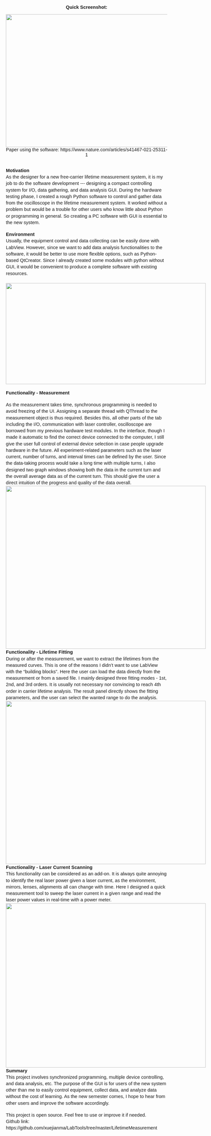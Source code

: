 <p style="text-align: center;"><span style="font-family: Arial; font-size: 11pt; font-weight: 700; white-space: pre-wrap;">Quick Screenshot:</span></p><div class="separator" style="clear: both; text-align: center;"><img height="414" src="https://lh3.googleusercontent.com/Fa6ExmElfRSdT-3KXd7KCn6dDQhft98r8YDkgiYYBla7z9Hg4lMruYx8-DKqGSxW8LJtNXPLno1CqrInhig_Oo1jO-p9_nk3MJ0LelCSLZTj1mwyqIoHNFSTcXhDJ_zhHfT24XzW=w508-h414" style="font-family: Arial; font-size: 14.666666984558105px; font-weight: bold; margin-left: 0px; margin-top: 0px; text-align: left; white-space: pre-wrap;" width="508" /></div><div class="separator" style="clear: both; text-align: center;"><span style="font-family: Arial; font-size: 14.666666984558105px; text-align: left; white-space: pre-wrap;">Paper using the software: https://www.nature.com/articles/s41467-021-25311-1</span></div><p></p><span id="docs-internal-guid-26301928-7fff-2ec6-dd95-acc566eb17c6"><br /><p dir="ltr" style="line-height: 1.38; margin-bottom: 0pt; margin-top: 0pt;"><span style="font-family: Arial; font-size: 11pt; font-variant-east-asian: normal; font-variant-ligatures: normal; font-variant-position: normal; font-weight: 700; vertical-align: baseline; white-space: pre-wrap;">Motivation</span></p><p dir="ltr" style="line-height: 1.38; margin-bottom: 0pt; margin-top: 0pt;"><span style="font-family: Arial; font-size: 11pt; font-variant-east-asian: normal; font-variant-ligatures: normal; font-variant-position: normal; vertical-align: baseline; white-space: pre-wrap;">As the designer for a new free-carrier lifetime measurement system, it is my job to do the software development --- designing a compact controlling system for I/O, data gathering, and data analysis GUI. During the hardware testing phase, I created a rough Python software to control and gather data from the oscilloscope in the lifetime measurement system. It worked without a problem but would be a trouble for other users who know little about Python or programming in general. So creating a PC software with GUI is essential to the new system.</span></p><br /><p dir="ltr" style="line-height: 1.38; margin-bottom: 0pt; margin-top: 0pt;"><span style="font-family: Arial; font-size: 11pt; font-variant-east-asian: normal; font-variant-ligatures: normal; font-variant-position: normal; font-weight: 700; vertical-align: baseline; white-space: pre-wrap;">Environment</span></p><p dir="ltr" style="line-height: 1.38; margin-bottom: 0pt; margin-top: 0pt;"><span style="font-family: Arial; font-size: 11pt; font-variant-east-asian: normal; font-variant-ligatures: normal; font-variant-position: normal; vertical-align: baseline; white-space: pre-wrap;">Usually, the equipment control and data collecting can be easily done with LabView. However, since we want to add data analysis functionalities to the software, it would be better to use more flexible options, such as Python-based QtCreator. Since I already created some modules with python without GUI, it would be convenient to produce a complete software with existing resources.</span></p><p dir="ltr" style="line-height: 1.38; margin-bottom: 0pt; margin-top: 0pt;"><span style="font-family: Arial; font-size: 11pt; font-variant-east-asian: normal; font-variant-ligatures: normal; font-variant-position: normal; vertical-align: baseline; white-space: pre-wrap;"><br /></span></p><p dir="ltr" style="line-height: 1.38; margin-bottom: 0pt; margin-top: 0pt;"><span style="font-family: Arial; font-size: 11pt; font-variant-east-asian: normal; font-variant-ligatures: normal; font-variant-position: normal; vertical-align: baseline; white-space: pre-wrap;"><span style="border: none; display: inline-block; height: 315px; overflow: hidden; width: 624px;"><img height="315" src="https://lh5.googleusercontent.com/X-xxDDHVEwvKq7I4N5j0keFpm6y70l_hAUqU-v5Y3h7b0lAcKiYpaSkU1QSfrElZOWzAukP9NBB4MmVc6d41fwiuWrAuFwtNhlNIqLpIqrTvc7u-sCyilIQqaS0x91KFX-uKrO5F=s0" style="margin-left: 0px; margin-top: 0px;" width="624" /></span></span></p><br /><p dir="ltr" style="line-height: 1.38; margin-bottom: 0pt; margin-top: 0pt;"><span style="font-family: Arial; font-size: 11pt; font-variant-east-asian: normal; font-variant-ligatures: normal; font-variant-position: normal; font-weight: 700; vertical-align: baseline; white-space: pre-wrap;">Functionality - Measurement</span></p><br /><p dir="ltr" style="line-height: 1.38; margin-bottom: 0pt; margin-top: 0pt;"><span style="font-family: Arial; font-size: 11pt; font-variant-east-asian: normal; font-variant-ligatures: normal; font-variant-position: normal; vertical-align: baseline; white-space: pre-wrap;">As the measurement takes time, synchronous programming is needed to avoid freezing of the UI. Assigning a separate thread with QThread to the measurement object is thus required. Besides this, all other parts of the tab including the I/O, communication with laser controller, oscilloscope are borrowed from my previous hardware test modules. In the interface, though I made it automatic to find the correct device connected to the computer, I still give the user full control of external device selection in case people upgrade hardware in the future. All experiment-related parameters such as the laser current, number of turns, and interval times can be defined by the user. Since the data-taking process would take a long time with multiple turns, I also designed two graph windows showing both the data in the current turn and the overall average data as of the current turn. This should give the user a direct intuition of the progress and quality of the data overall.</span></p><p dir="ltr" style="line-height: 1.38; margin-bottom: 0pt; margin-top: 0pt;"><span style="font-family: Arial; font-size: 11pt; font-variant-east-asian: normal; font-variant-ligatures: normal; font-variant-position: normal; font-weight: 700; vertical-align: baseline; white-space: pre-wrap;"><span style="border: none; display: inline-block; height: 508px; overflow: hidden; width: 624px;"><img height="508" src="https://lh4.googleusercontent.com/ca_j89Q9O9a3aiA2YSYD0f2HAevgEix-Ddw6w13E_apUAo3DiEzSxIh79IuUBDpw_Rj-NMnf1fWHM42d6SCQzAwHmVBzIlUrtbQgn4zq1Zdluw3LH-gUuPi0n5E6k_kk7qSbt9JZ=s0" style="margin-left: 0px; margin-top: 0px;" width="624" /></span></span></p><p dir="ltr" style="line-height: 1.38; margin-bottom: 0pt; margin-top: 0pt;"><span style="font-family: Arial; font-size: 11pt; font-variant-east-asian: normal; font-variant-ligatures: normal; font-variant-position: normal; font-weight: 700; vertical-align: baseline; white-space: pre-wrap;">Functionality - Lifetime Fitting</span></p><p dir="ltr" style="line-height: 1.38; margin-bottom: 0pt; margin-top: 0pt;"><span style="font-family: Arial; font-size: 11pt; font-variant-east-asian: normal; font-variant-ligatures: normal; font-variant-position: normal; vertical-align: baseline; white-space: pre-wrap;">During or after the measurement, we want to extract the lifetimes from the measured curves. This is one of the reasons I didn’t want to use LabView with the “building blocks”. Here the user can load the data directly from the measurement or from a saved file. I mainly designed three fitting modes - 1st, 2nd, and 3rd orders. It is usually not necessary nor convincing to reach 4th order in carrier lifetime analysis. The result panel directly shows the fitting parameters, and the user can select the wanted range to do the analysis.</span></p><p dir="ltr" style="line-height: 1.38; margin-bottom: 0pt; margin-top: 0pt;"><span style="font-family: Arial; font-size: 11pt; font-variant-east-asian: normal; font-variant-ligatures: normal; font-variant-position: normal; font-weight: 700; vertical-align: baseline; white-space: pre-wrap;"><span style="border: none; display: inline-block; height: 509px; overflow: hidden; width: 624px;"><img height="509" src="https://lh3.googleusercontent.com/Fa6ExmElfRSdT-3KXd7KCn6dDQhft98r8YDkgiYYBla7z9Hg4lMruYx8-DKqGSxW8LJtNXPLno1CqrInhig_Oo1jO-p9_nk3MJ0LelCSLZTj1mwyqIoHNFSTcXhDJ_zhHfT24XzW=s0" style="margin-left: 0px; margin-top: 0px;" width="624" /></span></span></p><p dir="ltr" style="line-height: 1.38; margin-bottom: 0pt; margin-top: 0pt;"><span style="font-family: Arial; font-size: 11pt; font-variant-east-asian: normal; font-variant-ligatures: normal; font-variant-position: normal; font-weight: 700; vertical-align: baseline; white-space: pre-wrap;">Functionality - Laser Current Scanning</span></p><p dir="ltr" style="line-height: 1.38; margin-bottom: 0pt; margin-top: 0pt;"><span style="font-family: Arial; font-size: 11pt; font-variant-east-asian: normal; font-variant-ligatures: normal; font-variant-position: normal; vertical-align: baseline; white-space: pre-wrap;">This functionality can be considered as an add-on. It is always quite annoying to identify the real laser power given a laser current, as the environment, mirrors, lenses, alignments all can change with time. Here I designed a quick measurement tool to sweep the laser current in a given range and read the laser power values in real-time with a power meter.</span></p><p dir="ltr" style="line-height: 1.38; margin-bottom: 0pt; margin-top: 0pt;"><span style="font-family: Arial; font-size: 11pt; font-variant-east-asian: normal; font-variant-ligatures: normal; font-variant-position: normal; font-weight: 700; vertical-align: baseline; white-space: pre-wrap;"><span style="border: none; display: inline-block; height: 512px; overflow: hidden; width: 624px;"><img height="512" src="https://lh5.googleusercontent.com/Bvc3QAOdm0aok-FAKRkzrT5U5sMkYbOFPgcRJr_L6BIgtFxYVZdZ4zpTv5ETqde1XmwR62BnycxuAScsmOCOKeC6am44Ay2no-iN0r9iWg1mkaKnqmmmRrLWOVX7QTAIRYkfP4hj=s0" style="margin-left: 0px; margin-top: 0px;" width="624" /></span></span></p><p dir="ltr" style="line-height: 1.38; margin-bottom: 0pt; margin-top: 0pt;"><span style="font-family: Arial; font-size: 11pt; font-variant-east-asian: normal; font-variant-ligatures: normal; font-variant-position: normal; font-weight: 700; vertical-align: baseline; white-space: pre-wrap;">Summary</span></p><p dir="ltr" style="line-height: 1.38; margin-bottom: 0pt; margin-top: 0pt;"><span style="font-family: Arial; font-size: 11pt; font-variant-east-asian: normal; font-variant-ligatures: normal; font-variant-position: normal; vertical-align: baseline; white-space: pre-wrap;">This project involves synchronized programming, multiple device controlling, and data analysis, etc. The purpose of the GUI is for users of the new system other than me to easily control equipment, collect data, and analyze data without the cost of learning. As the new semester comes, I hope to hear from other users and improve the software accordingly.</span></p><br /><p dir="ltr" style="line-height: 1.38; margin-bottom: 0pt; margin-top: 0pt;"><span style="font-family: Arial; font-size: 11pt; font-variant-east-asian: normal; font-variant-ligatures: normal; font-variant-position: normal; vertical-align: baseline; white-space: pre-wrap;">This project is open source. Feel free to use or improve it if needed.</span></p><p dir="ltr" style="line-height: 1.38; margin-bottom: 0pt; margin-top: 0pt;"><span style="font-family: Arial; font-size: 11pt; font-variant-east-asian: normal; font-variant-ligatures: normal; font-variant-position: normal; vertical-align: baseline; white-space: pre-wrap;">Github link: https://github.com/xuejianma/LabTools/tree/master/LifetimeMeasurement</span></p></span><br class="Apple-interchange-newline" />
